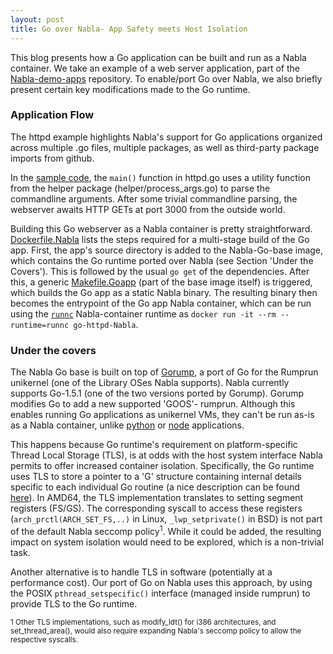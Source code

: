 ```yaml
---
layout: post
title: Go over Nabla- App Safety meets Host Isolation
---
```


This blog presents how a Go application can be built and run as a Nabla container.
We take an example of a web server application, part of the [Nabla-demo-apps](https://github.com/Nabla-containers/Nabla-demo-apps) repository.
To enable/port Go over Nabla, we also briefly present certain key modifications made to the Go runtime.



### Application Flow
The httpd example highlights Nabla's support for Go applications organized across multiple .go files, multiple packages, as well as third-party package imports from github.

In the [sample code](https://github.com/Nabla-containers/Nabla-demo-apps/tree/master/Go-httpd/src), the `main()` function in httpd.go uses a utility function from the helper package (helper/process_args.go) to parse the commandline arguments. 
After some trivial commandline parsing, the webserver awaits HTTP GETs at port 3000 from the outside world.

Building this Go webserver as a Nabla container is pretty straightforward. 
[Dockerfile.Nabla](https://github.com/Nabla-containers/Nabla-demo-apps/blob/master/Go-httpd/Dockerfile.Nabla) lists the steps required for a multi-stage build of the Go app.
First, the app's source directory is added to the Nabla-Go-base image, which contains the Go runtime ported over Nabla (see Section 'Under the Covers'). 
This is followed by the usual `go get` of the dependencies.
After this, a generic [Makefile.Goapp](https://github.com/Nabla-containers/Nabla-base-build/blob/master/Go-base/Makefile.Goapp) (part of the base image itself) is triggered, which builds the Go app as a static Nabla binary.
The resulting binary then becomes the entrypoint of the Go app Nabla container, which can be run using the [`runnc`](https://github.com/Nabla-containers/runnc) Nabla-container runtime as `docker run -it --rm --runtime=runnc go-httpd-Nabla`.


### Under the covers
The Nabla Go base is built on top of [Gorump](https://github.com/deferpanic/Gorump), a port of Go for the Rumprun unikernel (one of the Library OSes Nabla supports).
Nabla currently supports Go-1.5.1 (one of the two versions ported by Gorump).
Gorump modifies Go to add a new supported 'GOOS'- rumprun.
Although this enables running Go applications as unikernel VMs, they can't be run as-is as a Nabla container, unlike [python](https://github.com/Nabla-containers/Nabla-base-build/tree/master/python3-base) or [node](https://github.com/Nabla-containers/Nabla-base-build/tree/master/node-base) applications.

This happens because Go runtime's requirement on platform-specific Thread Local Storage (TLS), is at odds with the host system interface Nabla permits to offer increased container isolation.
Specifically, the Go runtime uses TLS to store a pointer to a 'G' structure containing internal details specific to each individual Go routine (a nice description can be found [here](https://blog.altoros.com/Golang-internals-part-3-the-linker-and-object-files.html)).
In AMD64, the TLS implementation translates to setting segment registers (FS/GS). The corresponding syscall to access these registers (`arch_prctl(ARCH_SET_FS,..)` in Linux, `_lwp_setprivate()` in BSD) is not part of the default Nabla seccomp policy<sup>1</sup>.
While it could be added, the resulting impact on system isolation would need to be explored, which is a non-trivial task.

Another alternative is to handle TLS in software (potentially at a performance cost).
Our port of Go on Nabla uses this approach, by using the POSIX `pthread_setspecific()` interface (managed inside rumprun) to provide TLS to the Go runtime.


<sup>1 Other TLS implementations, such as modify_ldt() for i386 architectures, and set_thread_area(), would also require expanding Nabla's seccomp policy to allow the respective syscalls.
